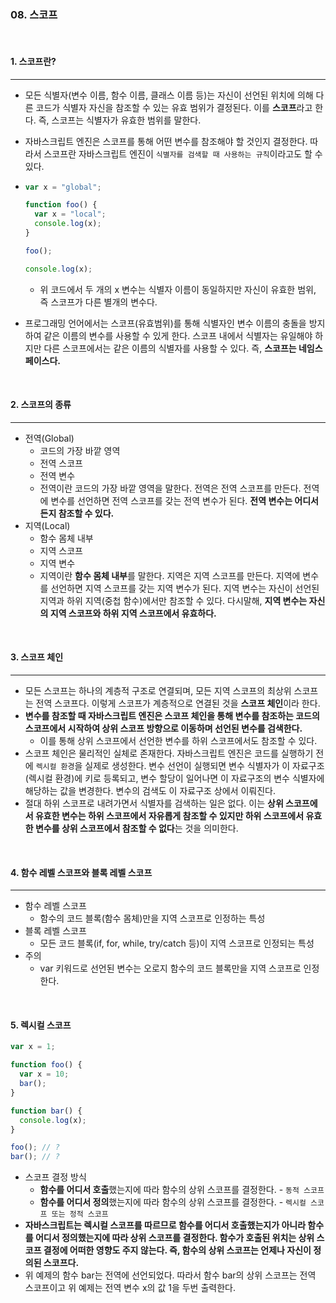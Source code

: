 ### 08. 스코프

<br>

#### 1. 스코프란?

---

- 모든 식별자(변수 이름, 함수 이름, 클래스 이름 등)는 자신이 선언된 위치에 의해 다른 코드가 식별자 자신을 참조할 수 있는 유효 범위가 결정된다. 이를 **스코프**라고 한다. 즉, 스코프는 식별자가 유효한 범위를 말한다.
- 자바스크립트 엔진은 스코프를 통해 어떤 변수를 참조해야 할 것인지 결정한다. 따라서 스코프란 자바스크립트 엔진이 `식별자를 검색할 때 사용하는 규칙`이라고도 할 수 있다.
- ```javascript
  var x = "global";

  function foo() {
    var x = "local";
    console.log(x);
  }

  foo();

  console.log(x);
  ```

  - 위 코드에서 두 개의 x 변수는 식별자 이름이 동일하지만 자신이 유효한 범위, 즉 스코프가 다른 별개의 변수다.

- 프로그래밍 언어에서는 스코프(유효범위)를 통해 식별자인 변수 이름의 충돌을 방지하여 같은 이름의 변수를 사용할 수 있게 한다. 스코프 내에서 식별자는 유일해야 하지만 다른 스코프에서는 같은 이름의 식별자를 사용할 수 있다. 즉, **스코프는 네임스페이스다.**

<br>

#### 2. 스코프의 종류

---

- 전역(Global)
  - 코드의 가장 바깥 영역
  - 전역 스코프
  - 전역 변수
  - 전역이란 코드의 가장 바깥 영역을 말한다. 전역은 전역 스코프를 만든다. 전역에 변수를 선언하면 전역 스코프를 갖는 전역 변수가 된다. **전역 변수는 어디서든지 참조할 수 있다.**
- 지역(Local)
  - 함수 몸체 내부
  - 지역 스코프
  - 지역 변수
  - 지역이란 **함수 몸체 내부**를 말한다. 지역은 지역 스코프를 만든다. 지역에 변수를 선언하면 지역 스코프를 갖는 지역 변수가 된다. 지역 변수는 자신이 선언된 지역과 하위 지역(중첩 함수)에서만 참조할 수 있다. 다시말해, **지역 변수는 자신의 지역 스코프와 하위 지역 스코프에서 유효하다.**

<br>

#### 3. 스코프 체인

---

- 모든 스코프는 하나의 계층적 구조로 연결되며, 모든 지역 스코프의 최상위 스코프는 전역 스코프다. 이렇게 스코프가 계층적으로 연결된 것을 **스코프 체인**이라 한다.
- **변수를 참조할 때 자바스크립트 엔진은 스코프 체인을 통해 변수를 참조하는 코드의 스코프에서 시작하여 상위 스코프 방향으로 이동하며 선언된 변수를 검색한다.**
  - 이를 통해 상위 스코프에서 선언한 변수를 하위 스코프에서도 참조할 수 있다.
- 스코프 체인은 물리적인 실체로 존재한다. 자바스크립트 엔진은 코드를 실행하기 전에 `렉시컬 환경`을 실제로 생성한다. 변수 선언이 실행되면 변수 식별자가 이 자료구조(렉시컬 환경)에 키로 등록되고, 변수 할당이 일어나면 이 자료구조의 변수 식별자에 해당하는 값을 변경한다. 변수의 검색도 이 자료구조 상에서 이뤄진다.
- 절대 하위 스코프로 내려가면서 식별자를 검색하는 일은 없다. 이는 **상위 스코프에서 유효한 변수는 하위 스코프에서 자유롭게 참조할 수 있지만 하위 스코프에서 유효한 변수를 상위 스코프에서 참조할 수 없다**는 것을 의미한다.

<br>

#### 4. 함수 레벨 스코프와 블록 레벨 스코프

---

- 함수 레벨 스코프
  - 함수의 코드 블록(함수 몸체)만을 지역 스코프로 인정하는 특성
- 블록 레벨 스코프
  - 모든 코드 블록(if, for, while, try/catch 등)이 지역 스코프로 인정되는 특성
- 주의
  - var 키워드로 선언된 변수는 오로지 함수의 코드 블록만을 지역 스코프로 인정한다.

<br>

#### 5. 렉시컬 스코프

```javascript
var x = 1;

function foo() {
  var x = 10;
  bar();
}

function bar() {
  console.log(x);
}

foo(); // ?
bar(); // ?
```

- 스코프 결정 방식
  - **함수를 어디서 호출**했는지에 따라 함수의 상위 스코프를 결정한다. - `동적 스코프`
  - **함수를 어디서 정의**했는지에 따라 함수의 상위 스코프를 결정한다. - `렉시컬 스코프 또는 정적 스코프`
- **자바스크립트는 렉시컬 스코프를 따르므로 함수를 어디서 호출했는지가 아니라 함수를 어디서 정의했는지에 따라 상위 스코프를 결정한다. 함수가 호출된 위치는 상위 스코프 결정에 어떠한 영향도 주지 않는다. 즉, 함수의 상위 스코프는 언제나 자신이 정의된 스코프다.**
- 위 예제의 함수 bar는 전역에 선언되었다. 따라서 함수 bar의 상위 스코프는 전역 스코프이고 위 예제는 전역 변수 x의 값 1을 두번 출력한다.
